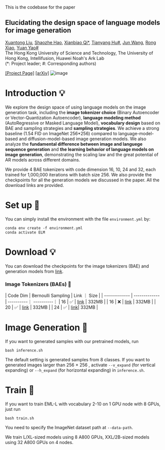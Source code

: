 This is the codebase for the paper

## Elucidating the design space of language models for image generation
[Xuantong Liu](https://github.com/Pepper-lll), [Shaozhe Hao](https://haoosz.github.io/), [Xianbiao Qi*](https://scholar.google.com/citations?user=odjSydQAAAAJ&hl=en), [Tianyang Hu#](https://hu-tianyang.github.io/), [Jun Wang](https://scholar.google.com/citations?user=mX8s9ZgAAAAJ), [Rong Xiao](https://scholar.google.com/citations?user=Zb5wT08AAAAJ&hl=en), [Yuan Yao#](https://yao-lab.github.io/)\
The Hong Kong University of Science and Technology, The University of Hong Kong, Intellifusion, Huawei Noah's Ark Lab\
(*: Project leader; #: Corresponding authors)

[[Project Page]](https://Pepper-lll.github.io/LMforImageGeneration/) [[arXiv]](https://arxiv.org/abs/2410.16257)
![image](https://github.com/Pepper-lll/LMforImageGeneration/blob/main/first_pic.png)

# Introduction 💡

We explore the design space of using language models on the image generation task, including the **image tokenizer choice** (Binary Autoencoder or Vector-Quantization Autoencoder), **language modeling method** (AutoRegressive or Masked Language Model), **vocabulary design** based on BAE and sampling strategies and **sampling strategies**. We achieve a strong baseline (1.54 FID on ImageNet 256*256) compared to language-model-based and diffusion-model-based image generation models. We also analyze the **fundamental difference between image and languege sequence generation** and **the learning behavior of language models on image generation**, demonstrating the scaling law and the great potential of AR models across different domains.

We provide 4 BAE tokenizers with code dimension 16, 10, 24 and 32, each trained for 1,000,000 iterations with batch size 256. We also provide the checkpoints for all the generation models we discussed in the paper. All the download links are provided.

# Set up 🔩
You can simply install the environment with the file ```environment.yml``` by:

```
conda env create -f environment.yml
conda activate ELM
```
# Download 💡
You can download the checkpoints for the image tokenizers (BAE) and generation models from [link](https://huggingface.co/xuantonglll/ELM).

### Image Tokenizers (BAEs) 🧩

| Code Dim  | Bernoulli Sampling | Link ｜ Size |
| ------------- | ------------- | ----------｜ ----------｜
| 16  | ✅  | [link](https://huggingface.co/xuantonglll/ELM/resolve/main/bae/bae_16/binaryae_ema.th?download=true) | 332MB |
| 16  | ❌ | [link](https://huggingface.co/xuantonglll/ELM/resolve/main/bae/bae_16_deter/binaryae_ema.th?download=true) | 332MB |
| 20  | ✅  | [link](https://huggingface.co/xuantonglll/ELM/resolve/main/bae/bae_20/binaryae_ema.th?download=true) | 332MB |
| 24  | ✅  | [link](https://huggingface.co/xuantonglll/ELM/resolve/main/bae/bae_24/binaryae_ema.th?download=true)| 332MB |

# Image Generation 🌟
If you want to generated samples with our pretrained models, run
```
bash inference.sh
```
The default setting is generated samples from 8 classes.
If you want to generated images larger than 256 $\times$ 256
, activate ```--v_expand``` (for vertical expanding) or ```--h_expand``` (for horizontal expanding) in ```inference.sh```.


# Train 🌟
If you want to train EML-L with vocabulary 2-10 on 1 GPU node with 8 GPUs, just run
```
bash train.sh
```
You need to specify the ImageNet dataset path at ```--data-path```.

We train L/XL-sized models using 8 A800 GPUs, XXL/2B-sized models using 32 A800 GPUs on 4 nodes.
